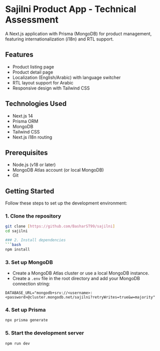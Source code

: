 # Sajilni Product App - Technical Assessment

A Next.js application with Prisma (MongoDB) for product management, featuring internationalization (i18n) and RTL support.

## Features

- Product listing page
- Product detail page
- Localization (English/Arabic) with language switcher
- RTL layout support for Arabic
- Responsive design with Tailwind CSS

## Technologies Used

- Next.js 14
- Prisma ORM
- MongoDB
- Tailwind CSS
- Next.js i18n routing

## Prerequisites

- Node.js (v18 or later)
- MongoDB Atlas account (or local MongoDB)
- Git

## Getting Started

Follow these steps to set up the development environment:

### 1. Clone the repository
```bash
git clone [https://github.com/BasharST99/sajilni]
cd sajilni

### 2. Install dependencies
```bash
npm install
```

### 3. Set up MongoDB
- Create a MongoDB Atlas cluster or use a local MongoDB instance.
- Create a `.env` file in the root directory and add your MongoDB connection string:
```plaintext
DATABASE_URL="mongodb+srv://<username>:<password>@cluster.mongodb.net/sajilni?retryWrites=true&w=majority"
```

### 4. Set up Prisma
```bash
npx prisma generate

```

### 5. Start the development server
```bash
npm run dev
```